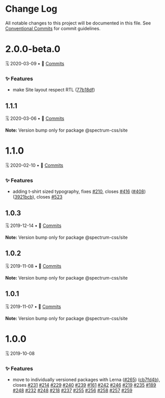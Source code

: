 # Change Log

All notable changes to this project will be documented in this file.
See [Conventional Commits](https://conventionalcommits.org) for commit guidelines.

<a name="2.0.0-beta.0"></a>
# 2.0.0-beta.0
🗓 2020-03-09 • 📝 [Commits](https://github.com/adobe/spectrum-css/compare/@spectrum-css/site@1.1.1...@spectrum-css/site@2.0.0-beta.0)

### ✨ Features

* make Site layout respect RTL ([77b18df](https://github.com/adobe/spectrum-css/commit/77b18df))





<a name="1.1.1"></a>
## 1.1.1
🗓 2020-03-06 • 📝 [Commits](https://github.com/adobe/spectrum-css/compare/@spectrum-css/site@1.1.0...@spectrum-css/site@1.1.1)

**Note:** Version bump only for package @spectrum-css/site





<a name="1.1.0"></a>
# 1.1.0
🗓 2020-02-10 • 📝 [Commits](https://github.com/adobe/spectrum-css/compare/@spectrum-css/site@1.0.3...@spectrum-css/site@1.1.0)

### ✨ Features

* adding t-shirt sized typography, fixes [#210](https://github.com/adobe/spectrum-css/issues/210), closes [#416](https://github.com/adobe/spectrum-css/issues/416) ([#408](https://github.com/adobe/spectrum-css/issues/408)) ([3921bcb](https://github.com/adobe/spectrum-css/commit/3921bcb)), closes [#523](https://github.com/adobe/spectrum-css/issues/523)





<a name="1.0.3"></a>
## 1.0.3
🗓 2019-12-14 • 📝 [Commits](https://github.com/adobe/spectrum-css/compare/@spectrum-css/site@1.0.2...@spectrum-css/site@1.0.3)

**Note:** Version bump only for package @spectrum-css/site





<a name="1.0.2"></a>
## 1.0.2
🗓 2019-11-08 • 📝 [Commits](https://github.com/adobe/spectrum-css/compare/@spectrum-css/site@1.0.1...@spectrum-css/site@1.0.2)

**Note:** Version bump only for package @spectrum-css/site





<a name="1.0.1"></a>
## 1.0.1
🗓 2019-11-07 • 📝 [Commits](https://github.com/adobe/spectrum-css/compare/@spectrum-css/site@1.0.0...@spectrum-css/site@1.0.1)

**Note:** Version bump only for package @spectrum-css/site





<a name="1.0.0"></a>
# 1.0.0
🗓 2019-10-08

### ✨ Features

* move to individually versioned packages with Lerna ([#265](https://github.com/adobe/spectrum-css/issues/265)) ([cb7fd4b](https://github.com/adobe/spectrum-css/commit/cb7fd4b)), closes [#231](https://github.com/adobe/spectrum-css/issues/231) [#214](https://github.com/adobe/spectrum-css/issues/214) [#229](https://github.com/adobe/spectrum-css/issues/229) [#240](https://github.com/adobe/spectrum-css/issues/240) [#239](https://github.com/adobe/spectrum-css/issues/239) [#161](https://github.com/adobe/spectrum-css/issues/161) [#242](https://github.com/adobe/spectrum-css/issues/242) [#246](https://github.com/adobe/spectrum-css/issues/246) [#219](https://github.com/adobe/spectrum-css/issues/219) [#235](https://github.com/adobe/spectrum-css/issues/235) [#189](https://github.com/adobe/spectrum-css/issues/189) [#248](https://github.com/adobe/spectrum-css/issues/248) [#232](https://github.com/adobe/spectrum-css/issues/232) [#248](https://github.com/adobe/spectrum-css/issues/248) [#218](https://github.com/adobe/spectrum-css/issues/218) [#237](https://github.com/adobe/spectrum-css/issues/237) [#255](https://github.com/adobe/spectrum-css/issues/255) [#256](https://github.com/adobe/spectrum-css/issues/256) [#258](https://github.com/adobe/spectrum-css/issues/258) [#257](https://github.com/adobe/spectrum-css/issues/257) [#259](https://github.com/adobe/spectrum-css/issues/259)
